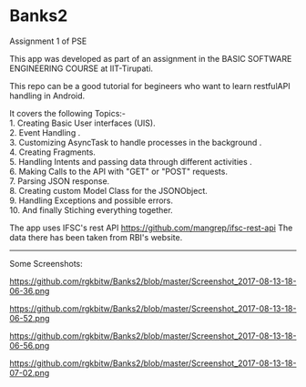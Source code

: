 # Banks2
Assignment 1 of PSE

This app was developed as part of an assignment in the BASIC SOFTWARE ENGINEERING COURSE at IIT-Tirupati.

This repo can be a good tutorial for begineers who want to learn restfulAPI handling in Android.


It covers the following Topics:-<br>
    1. Creating Basic User interfaces (UIS). <br>
    2. Event Handling .<br>
    3. Customizing AsyncTask to handle processes in the background .<br>
    4. Creating Fragments.<br>
    5. Handling Intents and passing data through different activities .<br>
    6. Making Calls to the API with "GET" or "POST" requests.<br>
    7. Parsing JSON response. <br>
    8. Creating custom Model Class for the JSONObject. <br>
    9. Handling Exceptions and possible errors. <br>
   10. And finally Stiching everything together. <br>
    
The app uses IFSC's rest API https://github.com/mangrep/ifsc-rest-api 
The data there has been taken from RBI's website.

----------------------------------------------------------------------------------------------------------------------------------------

Some Screenshots:

  https://github.com/rgkbitw/Banks2/blob/master/Screenshot_2017-08-13-18-06-36.png 
  
  https://github.com/rgkbitw/Banks2/blob/master/Screenshot_2017-08-13-18-06-52.png
  
  https://github.com/rgkbitw/Banks2/blob/master/Screenshot_2017-08-13-18-06-56.png
  
  https://github.com/rgkbitw/Banks2/blob/master/Screenshot_2017-08-13-18-07-02.png
  
 




